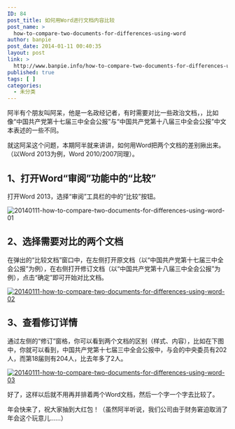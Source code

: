 ```yaml
---
ID: 84
post_title: 如何用Word进行文档内容比较
post_name: >
  how-to-compare-two-documents-for-differences-using-word
author: banpie
post_date: 2014-01-11 00:40:35
layout: post
link: >
  http://www.banpie.info/how-to-compare-two-documents-for-differences-using-word/
published: true
tags: [ ]
categories:
  - 未分类
---
```

阿半有个朋友叫阿呆，他是一名政经记者，有时需要对比一些政治文档，，比如像“中国共产党第十七届三中全会公报”与“中国共产党第十八届三中全会公报”中文本表述的一些不同。

就这阿呆这个问题，本期阿半就来讲讲，如何用Word把两个文档的差别揪出来。（以Word 2013为例，Word 2010/2007同理）。

## 1、打开Word“审阅”功能中的“比较”

打开Word 2013，选择“审阅”工具栏的中的“比较”按钮。

![20140111-how-to-compare-two-documents-for-differences-using-word-01][1]

## 2、选择需要对比的两个文档

在弹出的“比较文档”窗口中，在左侧打开原文档（以“中国共产党第十七届三中全会公报”为例），在右侧打开修订文档（以“中国共产党第十八届三中全会公报”为例），点击“确定”即可开始对比文档。

[![20140111-how-to-compare-two-documents-for-differences-using-word-02][2]][2]

## 3、查看修订详情

通过左侧的“修订”窗格，你可以看到两个文档的区别（样式、内容），比如在下图中，你就可以看到，中国共产党第十七届三中全会公报中，与会的中央委员有202人，而第18届则有204人，比去年多了2人。

[![20140111-how-to-compare-two-documents-for-differences-using-word-03][3]][3]

好了，这样以后就不用再并排着两个Word文档，然后一个字一个字去比较了。

年会快来了，祝大家抽到大红包！（虽然阿半听说，我们公司由于财务窘迫取消了年会这个玩意儿……）

 [1]: http://7arnhx.com1.z0.glb.clouddn.com/wp-content/uploads/2014/01/20140111-how-to-compare-two-documents-for-differences-using-word-01.png
 [2]: http://7arnhx.com1.z0.glb.clouddn.com/wp-content/uploads/2014/01/20140111-how-to-compare-two-documents-for-differences-using-word-02.png
 [3]: http://7arnhx.com1.z0.glb.clouddn.com/wp-content/uploads/2014/01/20140111-how-to-compare-two-documents-for-differences-using-word-03.png